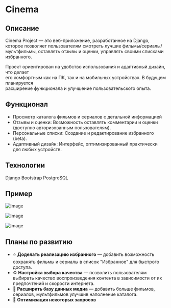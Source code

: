 # Cinema

## Описание
Cinema Project — это веб-приложение, разработанное на Django, 
которое позволяет пользователям смотреть лучшие фильмы/сериалы/мультфильмы, 
оставлять отзывы и оценки, управлять своими списками избранного.

Проект ориентирован на удобство использования и адаптивный дизайн, что делает  
его комфортным как на ПК, так и на мобильных устройствах. В будущем планируется  
расширение функционала и улучшение пользовательского опыта.

## Функционал

+ Просмотр каталога фильмов и сериалов с детальной информацией
+ Отзывы и оценки: Возможность оставлять комментарии и оценки (доступно авторизованным пользователям).
+ Персональные списки: Создание и редактирование избранного (beta).
+ Адаптивный дизайн: Интерфейс, оптимизированный практически для любых устройств.


## Технологии

Django 
Bootstrap 
PostgreSQL

## Пример

![image](https://github.com/user-attachments/assets/7e6dfa5f-7ff5-4a92-b1b9-5e89e286019f)

![image](https://github.com/user-attachments/assets/116d5596-965c-4602-b5af-7621b4aeabfb)

![image](https://github.com/user-attachments/assets/99370364-6d51-46aa-8620-01b8740a39cc)




## Планы по развитию

- ⭐ **Доделать реализацию избранного** — добавить возможность сохранять фильмы и сериалы в список "Избранное" для быстрого доступа.  
- ⚙ **Настройка выбора качества** — позволить пользователям выбирать качество воспроизведения контента в зависимости от их предпочтений и скорости интернета.
- 📂 **Расширить базу данных медиа** — добавить больше фильмов, сериалов, мультфильмов улучшив наполнение каталога.
- 🚀 **Оптимизация некоторых запросов**   


